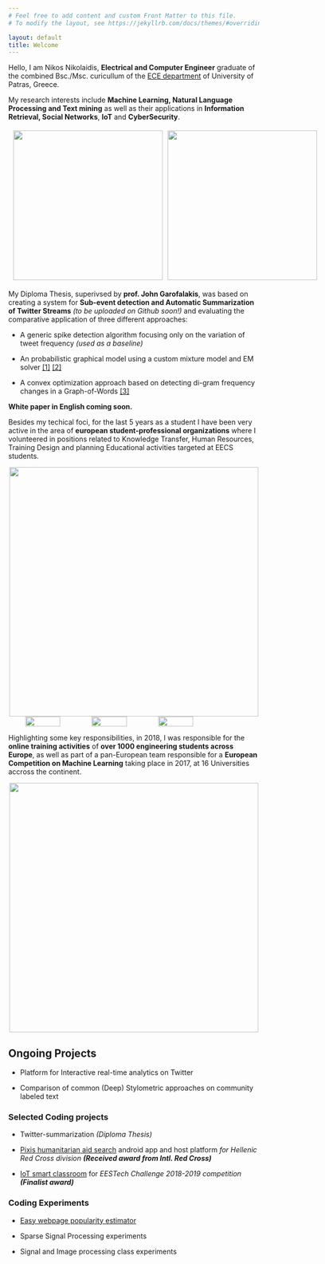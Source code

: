 ```yaml
---
# Feel free to add content and custom Front Matter to this file.
# To modify the layout, see https://jekyllrb.com/docs/themes/#overriding-theme-defaults

layout: default
title: Welcome
---
```

Hello, I am Nikos Nikolaidis, **Electrical and Computer Engineer** graduate of the combined Bsc./Msc. curicullum of the [ECE department](https://www.ece.upatras.gr/) of University of Patras, Greece.

My research interests include **Machine Learning, Natural Language Processing and Text mining** as well as their applications in **Information Retrieval, Social Networks**, **IoT** and **CyberSecurity**.

<div align="center" style="display: flex; margin: 5px;max-width: 400px">
  <img src="https://miro.medium.com/max/646/0*srtuMugkJtRtg1q6.png" style="height:300px;display: inline-block ;margin: 5px"/>
  <img src="{{site.baseurl}}/twitter.png" style="width:300px;display: inline-block;margin: 5px"/>
</div>

My Diploma Thesis, superivsed by **prof. John Garofalakis**, was based on creating a system for **Sub-event detection and Automatic Summarization of Twitter Streams** *(to be uploaded on Github soon!)*  and evaluating the comparative application of three different approaches: 

- A generic spike detection algorithm focusing only on the variation of tweet frequency *(used as a baseline)*

- An probabilistic graphical model using a custom mixture model and EM solver [[1]](https://doi.org/10.1007/s11280-017-0477-6) [[2]](https://www.aclweb.org/anthology/N13-1135.pdf)

- A convex optimization approach based on detecting di-gram frequency changes in a Graph-of-Words [[3]](https://link.springer.com/chapter/10.1007%2F978-3-319-76941-7_36)

**White paper in English coming soon.**

Besides my techical foci, for the last 5 years as a student I have been very active in the area of **european student-professional organizations** where I volunteered in positions related to  Knowledge Transfer, Human Resources, Training Design and planning Educational activities targeted at EECS students.

<div align="center">
<img src="https://eestechchallenge.eestec.net/assets/images/eestec-logo.png" style="width:500px;display: block"/>
</div>

<div align="center" style="display: flex; max-width: 400px">
  <img src="https://eestec.net/media/cache/49/2b/492b6137a8e0e7bf1b02c1b29436ec1e.jpg" style="width:55%;display: inline-block;margin-left:5px"/>
  <img src="{{site.baseurl}}/training.jpeg" style="width:55%;display: inline-block;margin-left:5px"/>
  <img src="{{site.baseurl}}/ec.png" style="width:55%;display: inline-block;margin-left:5px"/>
</div>

Highlighting some key responsibilities, in 2018, I was responsible for the **online training activities** of **over 1000 engineering students across Europe**, as well as part of a pan-European team responsible for a **European Competition on Machine Learning** taking place in 2017, at 16 Universities accross the continent.

<div align="center">
<img src="{{site.baseurl}}/ec17.png" style="width:500px;display: block"/>
</div>


## Ongoing Projects

* Platform for Interactive real-time analytics on Twitter

* Comparison of common (Deep) Stylometric approaches on community labeled text

### Selected Coding projects 

* Twitter-summarization _(Diploma Thesis)_

* [Pixis humanitarian aid search](https://github.com/nikon95/pixis-server) android app and host platform _for Hellenic Red Cross division **(Received award from Intl. Red Cross)**_

* [IoT smart classroom](https://github.com/thanospan/EESTech-Challenge-2018-2019) for _EESTech Challenge 2018-2019 competition **(Finalist award)**_

### Coding Experiments

* [Easy webpage popularity estimator](https://github.com/nikon95/estimate.py)

* Sparse Signal Processing experiments 

* Signal and Image processing class experiments 

